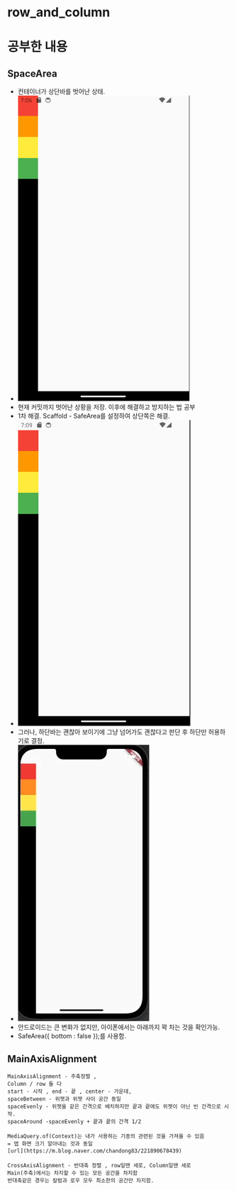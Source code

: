 # row_and_column

# 공부한 내용

## SpaceArea

- 컨테이너가 상단바를 벗어난 상태.
- ![img.png](study1_outrangeTopBar.png)
- 현재 커밋까지 벗어난 상황을 저장. 이후에 해결하고 방지하는 법 공부
- 1차 해결. Scaffold - SafeArea를 설정하여 상단쪽은 해결.
- ![img.png](img.png)
- 그러나, 하단바는 괜찮아 보이기에 그냥 넘어가도 괜찮다고 판단 후 하단만 허용하기로 결정.
- ![img_1.png](img_1.png)
- 안드로이드는 큰 변화가 없지만, 아이폰에서는 아래까지 꽉 차는 것을 확인가능.
- SafeArea({ bottom : false });를 사용함.

## MainAxisAlignment
```
MainAxisAlignment - 주축정렬 , 
Column / row 둘 다
start - 시작 , end - 끝 , center - 가운데,
spaceBetween - 위젯과 위젯 사이 공간 동일
spaceEvenly - 위젯을 같은 간격으로 배치하지만 끝과 끝에도 위젯이 아닌 빈 간격으로 시작.
spaceAround -spaceEvenly + 끝과 끝의 간격 1/2

MediaQuery.of(Context)는 내가 사용하는 기종의 관련된 것을 가져올 수 있음
= 앱 화면 크기 알아내는 것과 동일
[url](https://m.blog.naver.com/chandong83/221890678439)

CrossAxisAlignment - 반대축 정렬 , row일땐 세로, Column일땐 세로
Main(주축)에서는 차지할 수 있는 모든 공간을 차지함
반대축같은 경우는 칼럼과 로우 모두 최소한의 공간만 차지함.
```